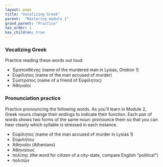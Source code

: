```yaml
---
layout: page
title: "Vocalizing Greek"
parent:  "Mastering module 1"
grand_parent: "Practice"
nav_order: 1
has_children: true
---
```


### Vocalizing Greek


Practice reading these words out loud:

- Ἐρατοσθένης  (name of the murdered man in Lysias, *Oration 1*)
- Εὐφίλητος (name of the man accused of murder)
- Σώστρατος (name of a friend of Εὐφίλητος)
- Ἀθηναῖοι 



### Pronunciation practice

Practice pronouncing the following words. As you'll learn in Module 2, Greek nouns change their endings to indicate their function. Each pair of words shows two forms of the same noun: pronounce them so that you can hear clearly which syllable is stressed in each instance.

- Εὐφίλητος (name of the man accused of murder in Lysias 1)
- Εὐφιλήτου
- Ἀθηναῖοι (Athenians)
- Ἀθηναίους
- πολίτης (the word for citizen of a city-state, compare English "political")
- πολιτῶν 
